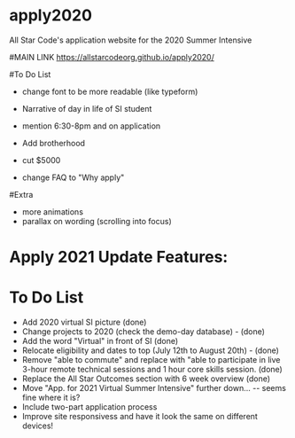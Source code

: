 # apply2020
All Star Code's application website for the 2020 Summer Intensive

#MAIN LINK
https://allstarcodeorg.github.io/apply2020/

#To Do List
- change font to be more readable (like typeform)
<!-- https://www.dyslexiefont.com/en/typeface/ -->
- Narrative of day in life of SI student
- mention 6:30-8pm and on application

- Add brotherhood
- cut $5000
- change FAQ to "Why apply"

#Extra
- more animations
- parallax on wording (scrolling into focus)

# Apply 2021 Update Features:
# To Do List
- Add 2020 virtual SI picture (done)
- Change projects to 2020 (check the demo-day database) - (done)
- Add the word "Virtual" in front of SI (done)
- Relocate eligibility and dates to top (July 12th to August 20th) - (done)
- Remove "able to commute" and replace with "able to participate in live 3-hour remote technical sessions and 1 hour core skills session. (done)
- Replace the All Star Outcomes section with 6 week overview (done)
- Move "App. for 2021 Virtual Summer Intensive" further down... -- seems fine where it is?
- Include two-part application process 
- Improve site responsivess and have it look the same on different devices!

